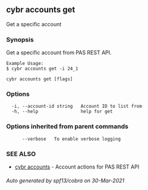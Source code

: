 ## cybr accounts get

Get a specific account

### Synopsis

Get a specific account from PAS REST API.
	
	Example Usage:
	$ cybr accounts get -i 24_1

```
cybr accounts get [flags]
```

### Options

```
  -i, --account-id string   Account ID to list from
  -h, --help                help for get
```

### Options inherited from parent commands

```
      --verbose   To enable verbose logging
```

### SEE ALSO

* [cybr accounts](cybr_accounts.md)	 - Account actions for PAS REST API

###### Auto generated by spf13/cobra on 30-Mar-2021
